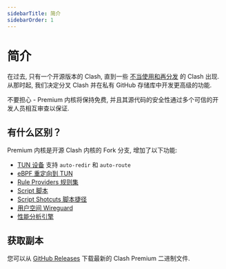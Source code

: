 ```yaml
---
sidebarTitle: 简介
sidebarOrder: 1
---
```


# 简介

在过去, 只有一个开源版本的 Clash, 直到一些 [不当使用和再分发](https://github.com/zhaofenghao/clash/issues/541#issuecomment-672029110) 的 Clash 出现. 从那时起, 我们决定分叉 Clash 并在私有 GitHub 存储库中开发更高级的功能.

不要担心 - Premium 内核将保持免费, 并且其源代码的安全性通过多个可信的开发人员相互审查以保证.

## 有什么区别？

Premium 内核是开源 Clash 内核的 Fork 分支, 增加了以下功能:

- [TUN 设备](/zh_CN/premium/tun-device) 支持 `auto-redir` 和 `auto-route`
- [eBPF 重定向到 TUN](/zh_CN/premium/ebpf)
- [Rule Providers 规则集](/zh_CN/premium/rule-providers)
- [Script 脚本](/zh_CN/premium/script)
- [Script Shotcuts 脚本捷径](/zh_CN/premium/script-shortcuts)
- [用户空间 Wireguard](/zh_CN/premium/userspace-wireguard)
- [性能分析引擎](/zh_CN/premium/the-profiling-engine)

## 获取副本

您可以从 [GitHub Releases](https://github.com/zhaofenghao/clash/releases/tag/premium) 下载最新的 Clash Premium 二进制文件.
